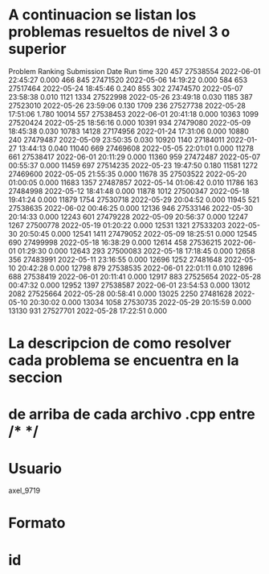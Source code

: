 # A continuacion se listan los problemas resueltos de nivel 3 o superior

Problem	Ranking	Submission	Date	               Run time
320	457	27538554	2022-06-01 22:45:27	0.000
466	845	27471520	2022-05-06 14:19:22	0.000
584	653	27517464	2022-05-24 18:45:46	0.240
855	302	27474570	2022-05-07 23:58:38	0.010
1121	1334	27522998	2022-05-26 23:49:18	0.030
1185	387	27523010	2022-05-26 23:59:06	0.130
1709	236	27527738	2022-05-28 17:51:06	1.780
10014	557	27538453	2022-06-01 20:41:18	0.000
10363	1099	27520424	2022-05-25 18:56:16	0.000
10391	934	27479080	2022-05-09 18:45:38	0.030
10783	14128	27174956	2022-01-24 17:31:06	0.000
10880	240	27479487	2022-05-09 23:50:35	0.030
10920	1140	27184011	2022-01-27 13:44:13	0.040
11040	669	27469608	2022-05-05 22:01:01	0.000
11278	661	27538417	2022-06-01 20:11:29	0.000
11360	959	27472487	2022-05-07 00:55:37	0.000
11459	697	27514235	2022-05-23 19:47:50	0.180
11581	1272	27469600	2022-05-05 21:55:35	0.000
11678	35	27503522	2022-05-20 01:00:05	0.000
11683	1357	27487857	2022-05-14 01:06:42	0.010
11786	163	27484998	2022-05-12 18:41:48	0.000
11878	1012	27500347	2022-05-18 19:41:24	0.000
11879	1754	27530718	2022-05-29 20:04:52	0.000
11945	521	27538635	2022-06-02 00:46:25	0.000
12136	946	27533146	2022-05-30 20:14:33	0.000
12243	601	27479228	2022-05-09 20:56:37	0.000
12247	1267	27500778	2022-05-19 01:20:22	0.000
12531	1321	27533203	2022-05-30 20:50:45	0.000
12541	1411	27479052	2022-05-09 18:25:51	0.000
12545	690	27499998	2022-05-18 16:38:29	0.000
12614	458	27536215	2022-06-01 01:29:30	0.000
12643	293	27500083	2022-05-18 17:18:45	0.000
12658	356	27483991	2022-05-11 23:16:55	0.000
12696	1252	27481648	2022-05-10 20:42:28	0.000
12798	879	27538535	2022-06-01 22:01:11	0.010
12896	688	27538419	2022-06-01 20:11:41	0.000
12917	883	27525654	2022-05-28 00:47:32	0.000
12952	1397	27538587	2022-06-01 23:54:53	0.000
13012	2082	27525664	2022-05-28 00:58:41	0.000
13025	2250	27481628	2022-05-10 20:30:02	0.000
13034	1058	27530735	2022-05-29 20:15:59	0.000
13130	931	27527701	2022-05-28 17:22:51	0.000

# La descripcion de como resolver cada problema se encuentra en la seccion 
# de arriba de cada archivo .cpp entre /*   */
# 
#
# 

# Usuario 
axel_9719

# Formato 
# id


